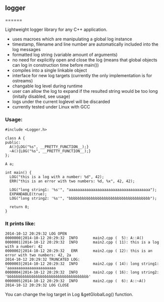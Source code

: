 ## logger
======

Lightweight logger library for any C++ application.

- uses macroes which are manipulating a global log instance
- timestamp, filename and line number are automatically included into the log messages
- formatted log string (variable amount of arguments)
- no need for explicitly open and close the log (means that global objects can log in construction time before main())
- compiles into a single linkable object
- interface for new log targets (currently the only implementation is for ostreams)
- changable log level during runtime
- user can allow the log to expand if the resulted string would be too long (initally disabled, see usage)
- logs under the current loglevel will be discarded
- currently tested under Linux with GCC

### Usage:
```
#include <Logger.h>

class A {
public:
  A(){LOG("%s", __PRETTY_FUNCTION__);}
  ~A(){LOG("%s", __PRETTY_FUNCTION__);}
};

A a;

int main() {
  LOG("this is a log with a number: %d", 42);
  ERR("this is an error with two numbers: %d, %x", 42, 42);

  LOG("long string1: '%s'", "aaaaaaaaaaaaaaaaaaaaaaaaaaaaaaaaaaaaa");
  EXPANDABLE(true);
  LOG("long string2: '%s'", "bbbbbbbbbbbbbbbbbbbbbbbbbbbbbbbbbbbbb");

  return 0;
}

```

### It prints like:
```
2014-10-12 20:29:32 LOG OPEN
0000000|2014-10-12 20:29:32  INFO       main2.cpp (  5): A::A()
0000001|2014-10-12 20:29:32  INFO       main2.cpp ( 11): this is a log with a number: 42
0000002|2014-10-12 20:29:32   ERR       main2.cpp ( 12): this is an error with two numbers: 42, 2a
2014-10-12 20:29:32 TRUNCATED LOG:
0000003|2014-10-12 20:29:32  INFO       main2.cpp ( 14): long string1: 'aaaaaaaaaaaaaaaaaaaaaa
0000004|2014-10-12 20:29:32  INFO       main2.cpp ( 16): long string2: 'bbbbbbbbbbbbbbbbbbbbbbbbbbbbbbbbbbbbb'
0000005|2014-10-12 20:29:32  INFO       main2.cpp (  6): A::~A()
2014-10-12 20:29:32 LOG CLOSE
```

You can change the log target in Log &getGlobalLog() function.

